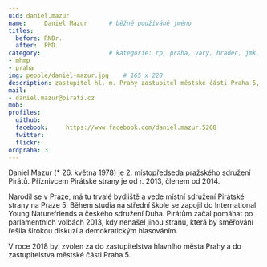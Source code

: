 ```yaml
---
uid: daniel.mazur
name:     Daniel Mazur  	# běžně používáné jméno
titles:
  before: RNDr. 
  after:  PhD.
category:                 	# kategorie: rp, praha, vary, hradec, jmk, senat
- mhmp
- praha
img: people/daniel-mazur.jpg    # 165 x 220
description: zastupitel hl. m. Prahy zastupitel městské části Praha 5, 2. místopředseda pražského sdružení Pirátů            	# kratký popis, max 160 znaků
mail:
- daniel.mazur@pirati.cz
mob:			  
profiles:
  github:     
  facebook: 	https://www.facebook.com/daniel.mazur.5268
  twitter: 		
  flickr:
ordpraha: 3	
---
```


Daniel Mazur (* 26. května 1978) je 2. místopředseda pražského sdružení Pirátů. Příznivcem Pirátské strany je od r. 2013, členem od 2014. 

Narodil se v Praze, má tu trvalé bydliště a vede místní sdružení Pirátské strany na Praze 5. Během studia na střední škole se zapojil do International Young Naturefriends a českého sdružení Duha. Pirátům začal pomáhat po parlamentních volbách 2013, kdy nenašel jinou stranu, která by směřování řešila širokou diskuzí a demokratickým hlasováním. 

V roce 2018 byl zvolen za do zastupitelstva hlavního města Prahy a do zastupitelstva městské části Praha 5.
